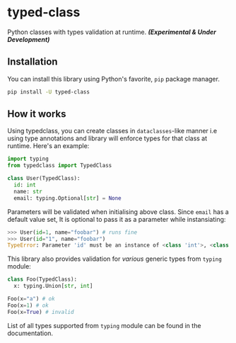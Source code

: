 # typed-class
Python classes with types validation at runtime. ***(Experimental & Under Development)***

## Installation
You can install this library using Python's favorite, `pip` package manager.

```sh
pip install -U typed-class
```

## How it works
Using typedclass, you can create classes in `dataclasses`-like manner i.e using type annotations and library will enforce types for
that class at runtime. Here's an example:

```py
import typing
from typedclass import TypedClass

class User(TypedClass):
  id: int
  name: str
  email: typing.Optional[str] = None
```

Parameters will be validated when initialising above class. Since `email` has a default value set, It is optional to pass
it as a parameter while instansiating:

```py
>>> User(id=1, name="foobar") # runs fine
>>> User(id="1", name="foobar")
TypeError: Parameter 'id' must be an instance of <class 'int'>, <class 'str'> is unsupported.
```

This library also provides validation for *various* generic types from `typing` module:

```py
class Foo(TypedClass):
  x: typing.Union[str, int]

Foo(x="a") # ok
Foo(x=1) # ok
Foo(x=True) # invalid
```

List of all types supported from `typing` module can be found in the documentation.
